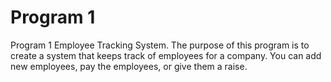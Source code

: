# Program 1
Program 1 Employee Tracking System.
The purpose of this program is to create a system that keeps track of employees for a company. You can add new employees, pay the employees, or give them a raise. 
